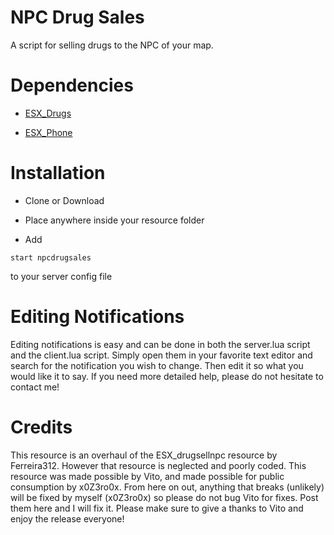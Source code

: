 # NPC Drug Sales

A script for selling drugs to the NPC of your map.

# Dependencies

- [ESX_Drugs](https://github.com/ESX-Org/esx_drugs)

- [ESX_Phone](https://github.com/ESX-Org/esx_phone)

# Installation

- Clone or Download

- Place anywhere inside your resource folder

- Add
```
start npcdrugsales
```
to your server config file

# Editing Notifications

Editing notifications is easy and can be done in both the server.lua script and the client.lua script. Simply open them in your favorite text editor and search for the notification you wish to change. Then edit it so what you would like it to say. If you need more detailed help, please do not hesitate to contact me!

# Credits

This resource is an overhaul of the ESX_drugsellnpc resource by Ferreira312. However that resource is neglected and poorly coded. This resource was made possible by Vito, and made possible for public consumption by x0Z3ro0x. From here on out, anything that breaks (unlikely) will be fixed by myself (x0Z3ro0x) so please do not bug Vito for fixes. Post them here and I will fix it. Please make sure to give a thanks to Vito and enjoy the release everyone!
